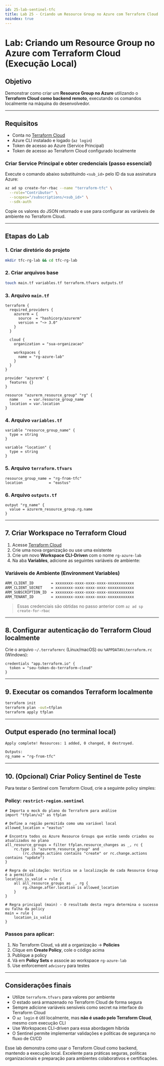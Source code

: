 ```yaml
---
id: 25-lab-sentinel-tfc
title: Lab 25 - Criando um Resource Group no Azure com Terraform Cloud (Execução Local)
noindex: true
---
```


# Lab: Criando um Resource Group no Azure com Terraform Cloud (Execução Local)

## Objetivo

Demonstrar como criar um **Resource Group no Azure** utilizando o **Terraform Cloud como backend remoto**, executando os comandos localmente na máquina do desenvolvedor.

---

## Requisitos

* Conta no [Terraform Cloud](https://app.terraform.io/)
* Azure CLI instalado e logado (`az login`)
* Token de acesso ao Azure (Service Principal)
* Token de acesso ao Terraform Cloud configurado localmente

### Criar Service Principal e obter credenciais (passo essencial)

Execute o comando abaixo substituindo `<sub_id>` pelo ID da sua assinatura Azure:

```bash
az ad sp create-for-rbac --name "terraform-tfc" \
  --role="Contributor" \
  --scopes="/subscriptions/<sub_id>" \
  --sdk-auth
```

Copie os valores do JSON retornado e use para configurar as variáveis de ambiente no Terraform Cloud.

---

## Etapas do Lab

### 1. Criar diretório do projeto

```bash
mkdir tfc-rg-lab && cd tfc-rg-lab
```

### 2. Criar arquivos base

```bash
touch main.tf variables.tf terraform.tfvars outputs.tf
```

### 3. Arquivo `main.tf`

```hcl
terraform {
  required_providers {
    azurerm = {
      source  = "hashicorp/azurerm"
      version = "~> 3.0"
    }
  }

  cloud {
    organization = "sua-organizacao"

    workspaces {
      name = "rg-azure-lab"
    }
  }
}

provider "azurerm" {
  features {}
}

resource "azurerm_resource_group" "rg" {
  name     = var.resource_group_name
  location = var.location
}
```

### 4. Arquivo `variables.tf`

```hcl
variable "resource_group_name" {
  type = string
}

variable "location" {
  type = string
}
```

### 5. Arquivo `terraform.tfvars`

```hcl
resource_group_name = "rg-from-tfc"
location            = "eastus"
```

### 6. Arquivo `outputs.tf`

```hcl
output "rg_name" {
  value = azurerm_resource_group.rg.name
}
```

---

## 7. Criar Workspace no Terraform Cloud

1. Acesse [Terraform Cloud](https://app.terraform.io/)
2. Crie uma nova organização ou use uma existente
3. Crie um novo **Workspace CLI-Driven** com o nome `rg-azure-lab`
4. Na aba **Variables**, adicione as seguintes variáveis de ambiente:

### Variáveis de Ambiente (Environment Variables)

```txt
ARM_CLIENT_ID        = xxxxxxxx-xxxx-xxxx-xxxx-xxxxxxxxxxxx
ARM_CLIENT_SECRET    = xxxxxxxx-xxxx-xxxx-xxxx-xxxxxxxxxxxx
ARM_SUBSCRIPTION_ID  = xxxxxxxx-xxxx-xxxx-xxxx-xxxxxxxxxxxx
ARM_TENANT_ID        = xxxxxxxx-xxxx-xxxx-xxxx-xxxxxxxxxxxx
```

> Essas credenciais são obtidas no passo anterior com `az ad sp create-for-rbac`

---

## 8. Configurar autenticação do Terraform Cloud localmente

Crie o arquivo `~/.terraformrc` (Linux/macOS) ou `%APPDATA%\terraform.rc` (Windows):

```hcl
credentials "app.terraform.io" {
  token = "seu-token-do-terraform-cloud"
}
```

---

## 9. Executar os comandos Terraform localmente

```bash
terraform init
terraform plan -out=tfplan
terraform apply tfplan
```

---

## Output esperado (no terminal local)

```txt
Apply complete! Resources: 1 added, 0 changed, 0 destroyed.

Outputs:
rg_name = "rg-from-tfc"
```

---

## 10. (Opcional) Criar Policy Sentinel de Teste

Para testar o Sentinel com Terraform Cloud, crie a seguinte policy simples:

### Policy: `restrict-region.sentinel`

```hcl
# Importa o mock do plano do Terraform para análise
import "tfplan/v2" as tfplan

# Define a região permitida como uma variável local
allowed_location = "eastus"

# Encontra todos os Azure Resource Groups que estão sendo criados ou atualizados no plano
all_resource_groups = filter tfplan.resource_changes as _, rc {
	rc.type is "azurerm_resource_group" and
		(rc.change.actions contains "create" or rc.change.actions contains "update")
}

# Regra de validação: Verifica se a localização de cada Resource Group é a permitida
location_is_valid = rule {
	all all_resource_groups as _, rg {
		rg.change.after.location is allowed_location
	}
}

# Regra principal (main) - O resultado desta regra determina o sucesso ou falha da policy
main = rule {
	location_is_valid
}

```

### Passos para aplicar:

1. No Terraform Cloud, vá até a organização → **Policies**
2. Clique em **Create Policy**, cole o código acima
3. Publique a policy
4. Vá em **Policy Sets** e associe ao workspace `rg-azure-lab`
5. Use enforcement `advisory` para testes

---

## Considerações finais

* Utilize `terraform.tfvars` para valores por ambiente
* O estado será armazenado no Terraform Cloud de forma segura
* Sempre adicione variáveis sensíveis como secret na interface do Terraform Cloud
* O `az login` é útil localmente, mas **não é usado pelo Terraform Cloud**, mesmo com execução CLI
* Use Workspaces CLI-driven para essa abordagem híbrida
* O Sentinel permite implementar validações e políticas de segurança no fluxo de CI/CD

Esse lab demonstra como usar o Terraform Cloud como backend, mantendo a execução local. Excelente para práticas seguras, políticas organizacionais e preparação para ambientes colaborativos e certificações.
